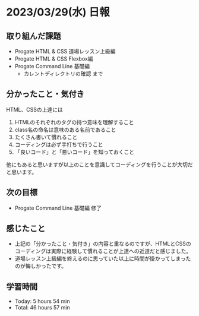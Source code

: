 # 2023/03/29(水) 日報
## 取り組んだ課題
- Progate HTML & CSS 道場レッスン上級編
- Progate HTML & CSS Flexbox編
- Progate Command Line 基礎編
  - カレントディレクトリの確認 まで
  

## 分かったこと・気付き
HTML、CSSの上達には
  1. HTMLのそれぞれのタグの持つ意味を理解すること
  2. class名の命名は意味のある名前であること
  3. たくさん書いて慣れること
  4. コーディングは必ず手打ちで行うこと
  5. 「良いコード」と「悪いコード」を知っておくこと
  
  他にもあると思いますが以上のことを意識してコーディングを行うことが大切だと思います。
 
## 次の目標
- Progate Command Line 基礎編 修了

## 感じたこと
- 上記の「分かったこと・気付き」の内容と重なるのですが、HTMLとCSSのコーディングは実際に経験して慣れることが上達への近道だと感じました。
- 道場レッスン上級編を終えるのに思っていた以上に時間が掛かってしまったのが悔しかったです。
  
## 学習時間
- Today: 5 hours 54 min
- Total: 46 hours 57 min
